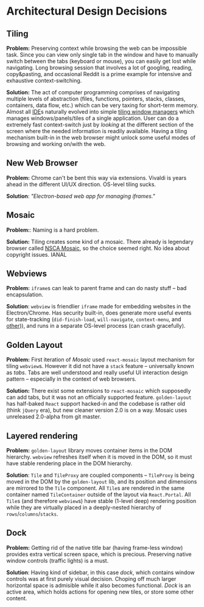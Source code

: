 # Architectural Design Decisions

## Tiling

**Problem:** Preserving context while browsing the web can be impossible task. Since you can view only single tab in the window and have to manually switch between the tabs (keyboard or mouse), you can easily get lost while navigating. Long browsing session that involves a lot of googling, reading, copy&pasting, and occasional Reddit is a prime example for intensive and exhaustive context-switching.

**Solution:** The act of computer programming comprises of navigating multiple levels of abstraction (files, functions, pointers, stacks, classes, containers, data flow, etc.) which can be very taxing for short-term memory. Almost all [IDE](https://en.wikipedia.org/wiki/Integrated_development_environment)s naturally evolved into simple [tiling window managers](https://en.wikipedia.org/wiki/Tiling_window_manager) which manages windows/panels/tiles of a single application. User can do a extremely fast context-switch just by *looking* at the different section of the screen where the needed information is readily available. Having a tiling mechanism built-in in the web browser might unlock some useful modes of browsing and working on/with the web.

## New Web Browser

**Problem:** Chrome can't be bent this way via extensions. Vivaldi is years ahead in the different UI/UX direction. OS-level tiling sucks.

**Solution**: *"Electron-based web app for managing iframes."*

## Mosaic

**Problem:**: Naming is a hard problem.

**Solution:** Tiling creates some kind of a mosaic. There already is legendary browser called [NSCA Mosaic](https://en.wikipedia.org/wiki/Mosaic_(web_browser)), so the choice seemed right. No idea about copyright issues. IANAL

## Webviews

**Problem:** `iframe`s can leak to parent frame and can do nasty stuff – bad encapsulation.

**Solution**: `webview` is friendlier `iframe` made for embedding websites in the Electron/Chrome. Has security built-in, does generate more useful events for state-tracking (`did-finish-load`, `will-navigate`, `context-menu`, and [other](https://www.electronjs.org/docs/api/web-contents))), and runs in a separate OS-level process (can crash gracefully).

## Golden Layout

**Problem:** First iteration of *Mosaic* used `react-mosaic` layout mechanism for tiling `webview`s. However it did not have a `stack` feature – universally known as *tabs*. Tabs are well understood and really useful UI interaction design pattern – especially in the context of web browsers.

**Solution:** There exist some extensions to `react-mosaic` which supposedly can add tabs, but it was not an officially supported feature. `golden-layout` has half-baked `React` support hacked-in and the codebase is rather old (think `jQuery` era), but new cleaner version 2.0 is on a way. Mosaic uses unreleased 2.0-alpha from git master.

## Layered rendering

**Problem:** `golden-layout` library moves container items in the DOM hierarchy. `webview` refreshes itself when it is moved in the DOM, so it must have stable rendering place in the DOM hierarchy.

**Solution**: `Tile` and `TileProxy` are coupled components – `TileProxy` is being moved in the DOM by the `golden-layout` lib, and its position and dimensions are mirrored to the `Tile` component. All `Tile`s are rendered in the same container named `TileContainer` outside of the layout via `React.Portal`. All `Tile`s (and therefore `webview`s) have stable (1-level deep) rendering position while they are virtually placed in a deeply-nested hierarchy of `rows`/`columns`/`stacks`.

## Dock

**Problem:** Getting rid of the native title bar (having frame-less window) provides extra vertical screen space, which is precious. Preserving native window controls (traffic lights) is a must.

**Solution**: Having kind of sidebar, in this case *dock*, which contains window controls was at first purely visual decision. Choping off much larger horizontal space is admisible while it also becomes functional. *Dock* is an active area, which holds actions for opening new tiles, or store some other content.